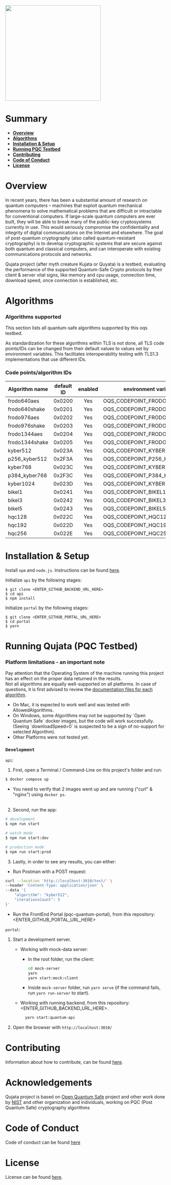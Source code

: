 <img src="https://github-production-user-asset-6210df.s3.amazonaws.com/7979328/265250713-88bd0ad6-266a-4b3f-ac84-19f5010eec4a.svg" width="300">

# Summary

- [**Overview**](#overview)
- [**Algorithms**](#algorithms)
- [**Installation & Setup**](#installation--setup)
- [**Running PQC Testbed**](#running-pqc-testbed)
- [**Contributing**](#contributing)
- [**Code of Conduct**](#conde-of-conduct)
- [**License**](#license)


# Overview

In recent years, there has been a substantial amount of research on quantum computers – machines that exploit quantum mechanical phenomena to solve mathematical problems that are difficult or intractable for conventional computers. If large-scale quantum computers are ever built, they will be able to break many of the public-key cryptosystems currently in use. This would seriously compromise the confidentiality and integrity of digital communications on the Internet and elsewhere.  The goal of post-quantum cryptography (also called quantum-resistant cryptography) is to develop cryptographic systems that are secure against both quantum and classical computers, and can interoperate with existing communications protocols and networks.

Qujata project (after myth creature Kujata or Quyata) is a testbed, evaluating the performance of the supported Quantum-Safe Crypto protocols by their client & server vital signs, like memory and cpu usage, connection time, download speed, once connection is established, etc.

# Algorithms

### Algorithms supported

This section lists all quantum-safe algorithms supported by this oqs testbed.

As standardization for these algorithms within TLS is not done, all TLS code points/IDs can be changed from their default values to values set by environment variables. This facilitates interoperability testing with TLS1.3 implementations that use different IDs.

### Code points/algorithm IDs

<!--- OQS_TEMPLATE_FRAGMENT_IDS_START -->
|Algorithm name | default ID | enabled | environment variable |
|---------------|:----------:|:-------:|----------------------|
| frodo640aes | 0x0200 | Yes | OQS_CODEPOINT_FRODO640AES |
| frodo640shake | 0x0201 | Yes | OQS_CODEPOINT_FRODO640SHAKE |
| frodo976aes | 0x0202 | Yes | OQS_CODEPOINT_FRODO976AES |
| frodo976shake | 0x0203 | Yes | OQS_CODEPOINT_FRODO976SHAKE |
| frodo1344aes | 0x0204 | Yes | OQS_CODEPOINT_FRODO1344AES |
| frodo1344shake | 0x0205 | Yes | OQS_CODEPOINT_FRODO1344SHAKE |
| kyber512 | 0x023A | Yes | OQS_CODEPOINT_KYBER512 |
| p256_kyber512 | 0x2F3A | Yes | OQS_CODEPOINT_P256_KYBER512 |
| kyber768 | 0x023C | Yes | OQS_CODEPOINT_KYBER768 |
| p384_kyber768 | 0x2F3C | Yes | OQS_CODEPOINT_P384_KYBER768 |
| kyber1024 | 0x023D | Yes | OQS_CODEPOINT_KYBER1024 |
| bikel1 | 0x0241 | Yes | OQS_CODEPOINT_BIKEL1 |
| bikel3 | 0x0242 | Yes | OQS_CODEPOINT_BIKEL3 |
| bikel5 | 0x0243 | Yes | OQS_CODEPOINT_BIKEL5 |
| hqc128 | 0x022C | Yes | OQS_CODEPOINT_HQC128 |
| hqc192 | 0x022D | Yes | OQS_CODEPOINT_HQC192 |
| hqc256 | 0x022E | Yes | OQS_CODEPOINT_HQC256 |
<!--- OQS_TEMPLATE_FRAGMENT_IDS_END -->


# Installation & Setup

Install `npm` and `node.js`. Instructions can be found [here](https://nodejs.org/en/download).

Initialize `api` by the following stages:
```
$ git clone <ENTER_GITHUB_BACKEND_URL_HERE>
$ cd api
$ npm install
```

Initialize `portal` by the following stages:
```
$ git clone <ENTER_GITHUB_PORTAL_URL_HERE>
$ cd portal
$ yarn
```

# Running Qujata (PQC Testbed)

### Platform limitations - an important note

Pay attention that the Operating System of the machine running this project has an effect on the proper data returned in the results.
<br/>
Not all algorithms are equally well-supported on all platforms. In case of questions, it is first advised to review the [documentation files for each algorithm](https://github.com/open-quantum-safe/liboqs/tree/main/docs/algorithms).
<br/>
<ul>
  <li>On Mac, it is expected to work well and was tested with AllowedAlgorithms.</li>
  <li>On Windows, some Algorithms may not be supported by `Open Quantum Safe` docker images, but the code will work successfully.<br/>(Seeing `downloadSpeed=0` is suspected to be a sign of no-support for selected Algorithm).</li>
  <li>Other Platforms were not tested yet.</li>
</ul>

### `Development`
`api`:

1. First, open a Terminal / Command-Line on this project's folder and run:<br/>
```bash
$ docker compose up
```
 - You need to verify that 2 images went up and are running ("curl" & "nginx") using `docker ps`.<br/><br/>
2. Second, run the app:

```bash
# development
$ npm run start

# watch mode
$ npm run start:dev

# production mode
$ npm run start:prod
```

3. Lastly, in order to see any results, you can either:
- Run Postman with a POST request:
```bash
curl --location 'http://localhost:3010/test/' \
--header 'Content-Type: application/json' \
--data '{
    "algorithm": "kyber512",
    "iterationsCount": 5
}'
```
- Run the FrontEnd Portal (pqc-quantum-portal), from this repository: <ENTER_GITHUB_PORTAL_URL_HERE>

`portal`:

1. Start a development server.
    - Working with mock-data server:
         - In the root folder, run the client:
            ```bash
            cd mock-server
            yarn
            yarn start:mock:client
            ```
         - Inside `mock-server` folder, run `yarn serve` (if the command fails, run `yarn run-server` to start).

    - Working with running backend, from this repository: <ENTER_GITHUB_BACKEND_URL_HERE>.
        ```bash
          yarn start:quantum-api
        ```
2. Open the browser with `http://localhost:3010/`

# Contributing

Information about how to contribute, can be found [here](CONTRIBUTING.md).

# Acknowledgements

Qujata project is based on [Open Quantum Safe](https://github.com/open-quantum-safe) project and other work done by [NIST](https://csrc.nist.gov/projects/post-quantum-cryptography) and other organization and individuals, working on PQC (Post Quantum Safe) cryptography algorithms

# Code of Conduct

Code of conduct can be found [here](https://github.com/att/qujata/blob/main/CODE_OF_CONDUCT.md)

# License

License can be found [here](https://github.com/att/qujata/blob/main/LICENSE.md).
